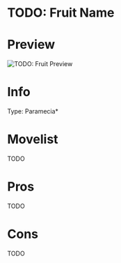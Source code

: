 # TODO: Fruit Name

# Preview

![TODO: Fruit Preview]()

# Info

Type: Paramecia*

# Movelist

TODO

# Pros

TODO

# Cons

TODO
